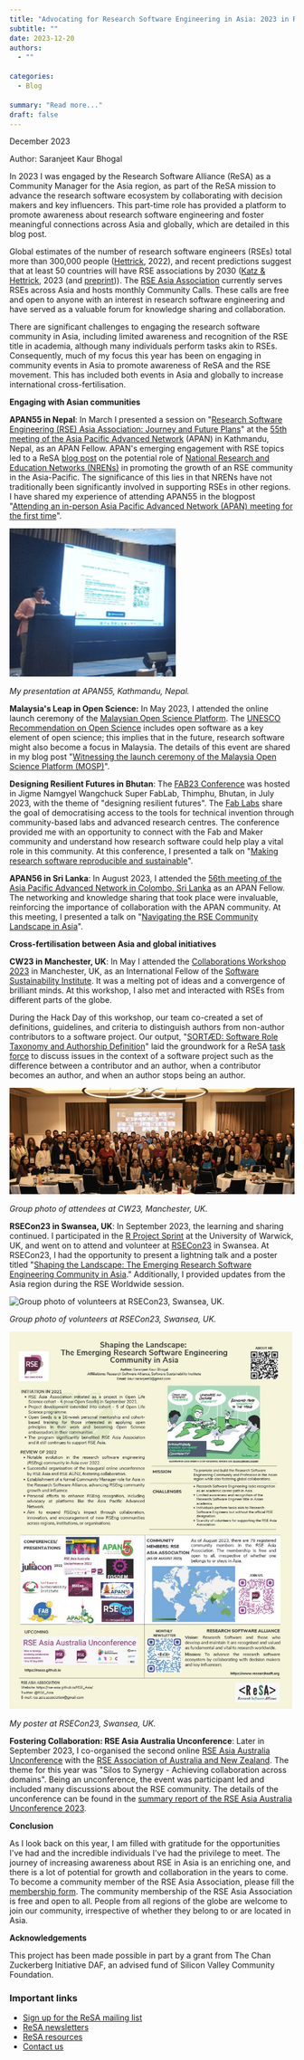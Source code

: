 ```yaml
---
title: "Advocating for Research Software Engineering in Asia: 2023 in Review"
subtitle: ""
date: 2023-12-20
authors:
  - ""

categories: 
  - Blog

summary: "Read more..."
draft: false
---
```


December 2023

Author: Saranjeet Kaur Bhogal

In 2023 I was engaged by the Research Software Alliance (ReSA) as a Community Manager for the Asia region, as part of the ReSA mission to advance the research software ecosystem by collaborating with decision makers and key influencers. This part-time role has provided a platform to promote awareness about research software engineering and foster meaningful connections across Asia and globally, which are detailed in this blog post.

Global estimates of the number of research software engineers (RSEs) total more than 300,000 people ([Hettrick](https://slides.com/simonhettrick/how-many-rses), 2022), and recent predictions suggest that at least 50 countries will have RSE associations by 2030 ([Katz & Hettrick](https://ieeexplore.ieee.org/document/10254813), 2023 (and [preprint](https://arxiv.org/abs/2308.07796))). The [RSE Asia Association](https://rse-asia.github.io/RSE_Asia/) currently serves RSEs across Asia and hosts monthly Community Calls. These calls are free and open to anyone with an interest in research software engineering and have served as a valuable forum for knowledge sharing and collaboration.

There are significant challenges to engaging the research software community in Asia, including limited awareness and recognition of the RSE title in academia, although many individuals perform tasks akin to
RSEs. Consequently, much of my focus this year has been on engaging in community events in Asia to promote awareness of ReSA and the RSE movement. This has included both events in Asia and globally to increase international cross-fertilisation.


**Engaging with Asian communities**

**APAN55 in Nepal**: In March I presented a session on "[Research Software Engineering (RSE) Asia Association: Journey and Future Plans](https://zenodo.org/record/7817687)" at the [55th meeting of the Asia Pacific Advanced Network](https://apan55.apan.net/) (APAN) in Kathmandu, Nepal, as an APAN Fellow. APAN's emerging engagement with RSE topics led to a ReSA [blog post](/blog/2023-04/) on the potential role of [National Research and Education Networks (NRENs)](https://en.wikipedia.org/wiki/National_research_and_education_network) in promoting the growth of an RSE community in the Asia-Pacific. The significance of this lies in that NRENs have not traditionally been significantly involved in supporting RSEs in other regions. I have shared my experience of attending APAN55 in the blogpost "[Attending an in-person Asia Pacific Advanced Network (APAN) meeting for the first time](https://www.software.ac.uk/blog/attending-person-asia-pacific-advanced-network-apan-meeting-first-time)".

<img src="apan55_nepal.png" alt="My presentation at APAN55, Kathmandu, Nepal."/>

_My presentation at APAN55, Kathmandu, Nepal._ 

**Malaysia's Leap in Open Science:** In May 2023, I attended the online
launch ceremony of the [Malaysian Open Science Platform](https://mosp.gov.my). The [UNESCO Recommendation on Open Science](https://www.unesco.org/en/open-science/about) includes open software as a key element of open science; this implies that in the future, research software might also become a focus in Malaysia. The details of this event are shared in my blog post "[Witnessing the launch ceremony of the Malaysia Open Science Platform (MOSP)](https://www.software.ac.uk/blog/witnessing-launch-ceremony-malaysia-open-science-platform-mosp)".

**Designing Resilient Futures in Bhutan**: The [FAB23
Conference](https://fab23.fabevent.org) was hosted in Jigme Namgyel Wangchuck Super FabLab, Thimphu, Bhutan, in July 2023, with the theme of "designing resilient futures". The [Fab Labs](https://www.fablabs.io) share the goal of democratising access to the tools for technical invention through community-based labs and advanced research centres. The conference provided me with an opportunity to connect with the Fab and Maker community and understand how research software could help play a vital role in this community. At this conference, I presented a talk on "[Making research software reproducible and sustainable](https://zenodo.org/record/8191155)".

**APAN56 in Sri Lanka**: In August 2023, I attended the [56th meeting of the Asia Pacific Advanced Network in Colombo, Sri Lanka](https://apan56.apan.net) as an APAN Fellow. The networking and knowledge sharing that took place were invaluable, reinforcing the importance of collaboration with the APAN community. At this meeting, I presented a talk on "[Navigating the RSE Community Landscape in Asia](https://zenodo.org/records/8278704)".

**Cross-fertilisation between Asia and global initiatives**

**CW23 in Manchester, UK**: In May I attended the [Collaborations
Workshop 2023](https://www.software.ac.uk/workshop/collaborations-workshop-2023-cw23-0) in Manchester, UK, as an International Fellow of the [Software Sustainability Institute](https://www.software.ac.uk). It was a melting pot of ideas and a convergence of brilliant minds. At this workshop, I also met and interacted with RSEs from different parts of the globe.

During the Hack Day of this workshop, our team co-created a set of definitions, guidelines, and criteria to distinguish authors from non-author contributors to a software project. Our output, \"[SORTÆD:
Software Role Taxonomy and Authorship Definition](https://sdruskat.net/software-authorship/)\" laid the groundwork for a ReSA [task force](/taskforces/) to discuss issues in the context of a software project such as the difference between a contributor and an author, when a contributor becomes an author, and when an author stops being an author.

<img src="cw23_manchester.png" alt="Group photo of attendees at CW23, Manchester, UK."/>

_Group photo of attendees at CW23, Manchester, UK._ 

**RSECon23 in Swansea, UK**: In September 2023, the learning and sharing continued. I participated in the [R Project Sprint](https://contributor.r-project.org/r-project-sprint-2023/) at the University of Warwick, UK, and went on to attend and volunteer at [RSECon23](https://rsecon23.society-rse.org) in Swansea. At RSECon23, I had the opportunity to present a lightning talk and a poster titled \"[Shaping the Landscape: The Emerging Research Software Engineering Community in Asia](https://zenodo.org/records/8300052).\" Additionally, I provided updates from the Asia region during the RSE Worldwide session.

<img src="rsecon23_swansea.jpg" alt="Group photo of volunteers at RSECon23, Swansea, UK." width="500"/>

_Group photo of volunteers at RSECon23, Swansea, UK._

<img src="rsecon23_poster.jpg" alt="My poster at RSECon23, Swansea, UK." width="500"/>

_My poster at RSECon23, Swansea, UK._

**Fostering Collaboration: RSE Asia Australia Unconference**: Later in September 2023, I co-organised the second online [RSE Asia Australia Unconference](https://rseaa.github.io) with the [RSE Association of Australia and New Zealand](https://rse-aunz.github.io/). The theme for this year was "Silos to Synergy - Achieving collaboration across domains". Being an unconference, the event was participant led and included many discussions about the RSE community. The details of the unconference can be found in the [summary report of the RSE Asia Australia Unconference 2023](https://figshare.com/articles/online_resource/2023_Research_Software_Engineer_Asia_Australia_Unconference_Summary_Report/24309634).

**Conclusion**

As I look back on this year, I am filled with gratitude for the opportunities I\'ve had and the incredible individuals I\'ve had the privilege to meet. The journey of increasing awareness about RSE in Asia is an enriching one, and there is a lot of potential for growth and collaboration in the years to come. To become a community member of the RSE Asia Association, please fill the [membership form](https://docs.google.com/forms/d/e/1FAIpQLSci4FOE7wBeDJQowDSmweujLhJFfzr2rut46yKJc0agkE7Jug/viewform). The community membership of the RSE Asia Association is free and open to all. People from all regions of the globe are welcome to join our community, irrespective of whether they belong to or are located in Asia.

**Acknowledgements**

This project has been made possible in part by a grant from The Chan Zuckerberg Initiative DAF, an advised fund of Silicon Valley Community Foundation.

### Important links
  * [Sign up for the ReSA mailing list](https://landing.mailerlite.com/webforms/landing/i5e1h2)
  * [ReSA newsletters](/news)
  * [ReSA resources](/resource/resa-resources)
  * [Contact us](/about/contact)